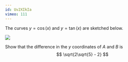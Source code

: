 ```yaml
---
id: Uv2XIkIa
vimeo: 111
---
```


The curves $y = \cos(x)$ and $y = \tan(x)$ are sketched below.

<img src="/img/books/pure/trigonometry/trig-eq-1.png" style="display: block; margin: auto; max-height: 40vh; max-width: 100%;">

Show that the difference in the $y$ coordinates of $A$ and $B$ is
$$
\sqrt{2\sqrt{5} - 2}
$$
